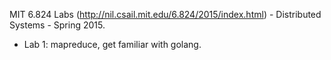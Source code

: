  MIT 6.824 Labs (http://nil.csail.mit.edu/6.824/2015/index.html) - Distributed Systems - Spring 2015. 

* Lab 1: mapreduce, get familiar with golang.
